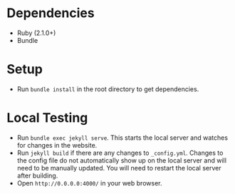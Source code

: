 # Dependencies
* Ruby (2.1.0+)
* Bundle

# Setup
* Run `bundle install` in the root directory to get dependencies.

# Local Testing
* Run `bundle exec jekyll serve`. This starts the local server and watches for changes in the 
  website.
* Run `jekyll build` if there are any changes to `_config.yml`. Changes to the config file do not 
  automatically show up on the local server and will need to be manually updated. You will need to 
  restart the local server after building.
* Open `http://0.0.0.0:4000/` in your web browser.